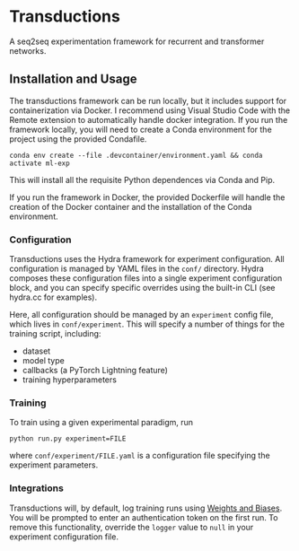 # Transductions

A seq2seq experimentation framework for recurrent and transformer networks.

## Installation and Usage

The transductions framework can be run locally, but it includes support for containerization via Docker. I recommend using Visual Studio Code with the Remote extension to automatically handle docker integration. If you run the framework locally, you will need to create a Conda environment for the project using the provided Condafile.
```
conda env create --file .devcontainer/environment.yaml && conda activate ml-exp
```
This will install all the requisite Python dependences via Conda and Pip.

If you run the framework in Docker, the provided Dockerfile will handle the creation of the Docker container and the installation of the Conda environment.

### Configuration

Transductions uses the Hydra framework for experiment configuration. All configuration is managed by YAML files in the `conf/` directory. Hydra composes these configuration files into a single experiment configuration block, and you can specify specific overrides using the built-in CLI (see hydra.cc for examples).

Here, all configuration should be managed by an `experiment` config file, which lives in `conf/experiment`. This will specify a number of things for the training script, including:
- dataset
- model type
- callbacks (a PyTorch Lightning feature)
- training hyperparameters

### Training

To train using a given experimental paradigm, run
```
python run.py experiment=FILE
```
where `conf/experiment/FILE.yaml` is a configuration file specifying the experiment parameters.

### Integrations

Transductions will, by default, log training runs using [Weights and Biases](wandb.ai). You will be prompted to enter an authentication token on the first run. To remove this functionality, override the `logger` value to `null` in your experiment configuration file.
